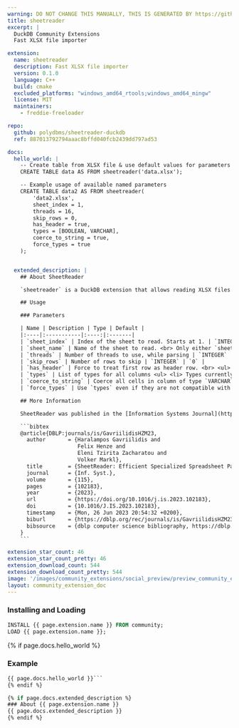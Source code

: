 ```yaml
---
warning: DO NOT CHANGE THIS MANUALLY, THIS IS GENERATED BY https://github/duckdb/community-extensions repository, check README there
title: sheetreader
excerpt: |
  DuckDB Community Extensions
  Fast XLSX file importer

extension:
  name: sheetreader
  description: Fast XLSX file importer
  version: 0.1.0
  language: C++
  build: cmake
  excluded_platforms: "windows_amd64_rtools;windows_amd64_mingw"
  license: MIT
  maintainers:
    - freddie-freeloader

repo:
  github: polydbms/sheetreader-duckdb
  ref: 887013792794aaac8bffd040fcb2439dd797ad53

docs:
  hello_world: |
    -- Create table from XLSX file & use default values for parameters
    CREATE TABLE data AS FROM sheetreader('data.xlsx');

    -- Example usage of available named parameters
    CREATE TABLE data2 AS FROM sheetreader(
        'data2.xlsx',
        sheet_index = 1,
        threads = 16,
        skip_rows = 0,
        has_header = true,
        types = [BOOLEAN, VARCHAR],
        coerce_to_string = true,
        force_types = true
    );


  extended_description: |
    ## About SheetReader

    `sheetreader` is a DuckDB extension that allows reading XLSX files into DuckDB tables with SheetReader, our blazingly fast XLSX parser (https://github.com/polydbms/sheetreader-core).

    ## Usage

    ### Parameters

    | Name | Description | Type | Default |
    |:----|:-----------|:----:|:-------|
    | `sheet_index` | Index of the sheet to read. Starts at 1. | `INTEGER` | `1` |
    | `sheet_name` | Name of the sheet to read. <br> Only either `sheet_index` or `sheet_name` can be set.  | `VARCHAR` | `""` |
    | `threads` | Number of threads to use, while parsing | `INTEGER` | Half of available cores; minimum 1 |
    | `skip_rows` | Number of rows to skip | `INTEGER` | `0` |
    | `has_header` | Force to treat first row as header row. <br> <ul> <li> If successful, the cell contents are used for column names. </li> <li> If set to `false` (which is the default), the extension will still try to treat the first row as header row. <br> The difference is that it will not fail, if the first row is not usable. </li> </ul> | `BOOLEAN` | `false` |
    | `types` | List of types for all columns <ul> <li> Types currently available:<br> `VARCHAR`,`BOOLEAN`,`DOUBLE`, `DATE`.</li> <li> Useful in combination with `coerce_to_string` and `force_types`. </li> </ul> | `LIST(VARCHAR)` | Uses types determined by first & second row (after skipped rows) |
    | `coerce_to_string` | Coerce all cells in column of type `VARCHAR` to string (i.e. `VARCHAR`). | `BOOLEAN` | `false` |
    | `force_types` | Use `types` even if they are not compatible with types determined by first/second row. <br> Cells, that are not of the column type, are set to `NULL` or coerced to string, if option is set. | `BOOLEAN` | `false` |

    ## More Information

    SheetReader was published in the [Information Systems Journal](https://www.sciencedirect.com/science/article/abs/pii/S0306437923000194)

    ```bibtex
    @article{DBLP:journals/is/GavriilidisHZM23,
      author       = {Haralampos Gavriilidis and
                      Felix Henze and
                      Eleni Tzirita Zacharatou and
                      Volker Markl},
      title        = {SheetReader: Efficient Specialized Spreadsheet Parsing},
      journal      = {Inf. Syst.},
      volume       = {115},
      pages        = {102183},
      year         = {2023},
      url          = {https://doi.org/10.1016/j.is.2023.102183},
      doi          = {10.1016/J.IS.2023.102183},
      timestamp    = {Mon, 26 Jun 2023 20:54:32 +0200},
      biburl       = {https://dblp.org/rec/journals/is/GavriilidisHZM23.bib},
      bibsource    = {dblp computer science bibliography, https://dblp.org}
    }
    ```

extension_star_count: 46
extension_star_count_pretty: 46
extension_download_count: 544
extension_download_count_pretty: 544
image: '/images/community_extensions/social_preview/preview_community_extension_sheetreader.png'
layout: community_extension_doc
---
```


### Installing and Loading
```sql
INSTALL {{ page.extension.name }} FROM community;
LOAD {{ page.extension.name }};
```

{% if page.docs.hello_world %}
### Example
```sql
{{ page.docs.hello_world }}```
{% endif %}

{% if page.docs.extended_description %}
### About {{ page.extension.name }}
{{ page.docs.extended_description }}
{% endif %}


